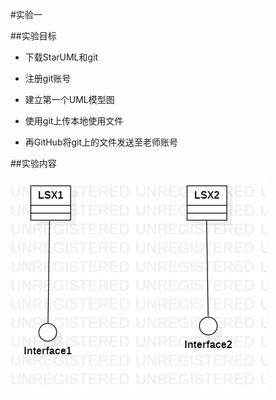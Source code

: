 #实验一

##实验目标
- 下载StarUML和git

- 注册git账号

- 建立第一个UML模型图

 - 使用git上传本地使用文件

 - 再GitHub将git上的文件发送至老师账号

##实验内容 

![第一个UML建模图](./model.jpg)